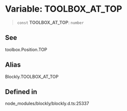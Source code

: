 # Variable: TOOLBOX_AT_TOP

> `const` **TOOLBOX_AT_TOP**: `number`

## See

toolbox.Position.TOP

## Alias

Blockly.TOOLBOX_AT_TOP

## Defined in

node_modules/blockly/blockly.d.ts:25337
